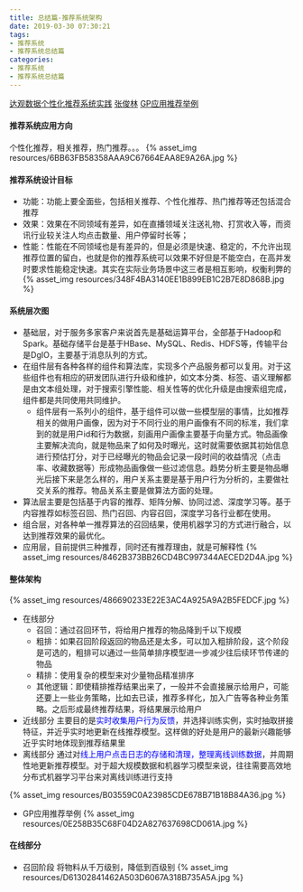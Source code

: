 ```yaml
---
title: 总结篇-推荐系统架构
date: 2019-03-30 07:30:21
tags: 
- 推荐系统
- 推荐系统总结篇
categories: 
- 推荐系统
- 推荐系统总结篇
---
```



[达观数据个性化推荐系统实践](https://mp.weixin.qq.com/s/0a4Ne9lgx1rmnE1jXfH6zQ)
[张俊林](https://zhuanlan.zhihu.com/p/59528983)
[GP应用推荐举例](http://www.shuang0420.com/2017/03/13/论文笔记%20-%20Wide%20and%20Deep%20Learning%20for%20Recommender%20Systems/)

#### 推荐系统应用方向
个性化推荐，相关推荐，热门推荐。。。
{% asset_img resources/6BB63FB58358AAA9C67664EAA8E9A26A.jpg %}


#### 推荐系统设计目标
- 功能：功能上要全面些，包括相关推荐、个性化推荐、热门推荐等还包括混合推荐
- 效果：效果在不同领域有差异，如在直播领域关注送礼物、打赏收入等，而资讯行业较关注人均点击数量、用户停留时长等；
- 性能：性能在不同领域也是有差异的，但是必须是快速、稳定的，不允许出现推荐位置的留白，也就是你的推荐系统可以效果不好但是不能空白，在高并发时要求性能稳定快速。其实在实际业务场景中这三者是相互影响，权衡利弊的
{% asset_img resources/348F4BA3140EE1B899EB1C2B7E8D868B.jpg %}


#### 系统层次图
- 基础层，对于服务多家客户来说首先是基础运算平台，全部基于Hadoop和Spark。基础存储平台是基于HBase、MySQL、Redis、HDFS等，传输平台是DgIO，主要基于消息队列的方式。
- 在组件层有各种各样的组件和算法库，实现多个产品服务都可以复用。对于这些组件也有相应的研发团队进行升级和维护，如文本分类、标签、语义理解都是由文本组处理，对于搜索引擎性能、相关性等的优化升级是由搜索组完成，组件都是共同使用共同维护。
  - 组件层有一系列小的组件，基于组件可以做一些模型层的事情，比如推荐相关的做用户画像，因为对于不同行业的用户画像有不同的标准，我们拿到的就是用户id和行为数据，刻画用户画像主要基于向量方式。物品画像主要解决流向，就是物品来了如何及时曝光，这时就需要依据其初始信息进行预估打分，对于已经曝光的物品会记录一段时间的收益情况（点击率、收藏数据等）形成物品画像做一些过滤信息。趋势分析主要是物品曝光后接下来是怎么样的，用户关系主要是基于用户行为分析的，主要做社交关系的推荐。物品关系主要是做算法方面的处理。
- 算法层主要是包括基于内容的推荐、矩阵分解、协同过滤、深度学习等。基于内容推荐如标签召回、热门召回、内容召回，深度学习各行业都在使用。
- 组合层，对各种单一推荐算法的召回结果，使用机器学习的方式进行融合，以达到推荐效果的最优化。
- 应用层，目前提供三种推荐，同时还有推荐理由，就是可解释性
{% asset_img resources/8462B373BB26CD4BC997344AECED2D4A.jpg %}


#### 整体架构
{% asset_img resources/486690233E22E3AC4A925A9A2B5FEDCF.jpg %}

- 在线部分
  - 召回：通过召回环节，将给用户推荐的物品降到千以下规模
  - 粗排：如果召回阶段返回的物品还是太多，可以加入粗排阶段，这个阶段是可选的，粗排可以通过一些简单排序模型进一步减少往后续环节传递的物品
  - 精排：使用复杂的模型来对少量物品精准排序
  - 其他逻辑：即使精排推荐结果出来了，一般并不会直接展示给用户，可能还要上一些业务策略，比如去已读，推荐多样化，加入广告等各种业务策略。之后形成最终推荐结果，将结果展示给用户
- 近线部分
  主要目的是<font color='blue'>实时收集用户行为反馈</font>，并选择训练实例，实时抽取拼接特征，并近乎实时地更新在线推荐模型。这样做的好处是用户的最新兴趣能够近乎实时地体现到推荐结果里
- 离线部分
  通过对<font color='blue'>线上用户点击日志的存储和清理，整理离线训练数据</font>，并周期性地更新推荐模型。对于超大规模数据和机器学习模型来说，往往需要高效地分布式机器学习平台来对离线训练进行支持

{% asset_img resources/B03559C0A23985CDE678B71B18B84A36.jpg %}

- GP应用推荐举例
  {% asset_img resources/0E258B35C68F04D2A827637698CD061A.jpg %}

#### 在线部分
- 召回阶段
  将物料从千万级别，降低到百级别
{% asset_img resources/D61302841462A503D6067A318B735A5A.jpg %}